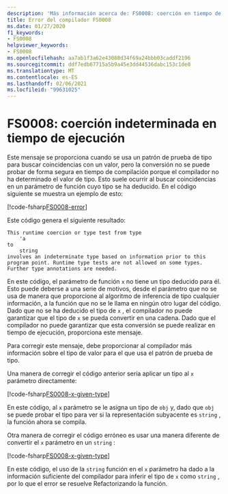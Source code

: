 ```yaml
---
description: 'Más información acerca de: FS0008: coerción en tiempo de ejecución indeterminada'
title: Error del compilador FS0008
ms.date: 01/27/2020
f1_keywords:
- FS0008
helpviewer_keywords:
- FS0008
ms.openlocfilehash: aa7ab1f3a62e43088d34f69a24bbb03caddf2196
ms.sourcegitcommit: ddf7edb67715a5b9a45e3dd44536dabc153c1de0
ms.translationtype: MT
ms.contentlocale: es-ES
ms.lasthandoff: 02/06/2021
ms.locfileid: "99631025"
---
```

# <a name="fs0008-indeterminate-runtime-coercion"></a>FS0008: coerción indeterminada en tiempo de ejecución

Este mensaje se proporciona cuando se usa un patrón de prueba de tipo para buscar coincidencias con un valor, pero la conversión no se puede probar de forma segura en tiempo de compilación porque el compilador no ha determinado el valor de tipo. Esto suele ocurrir al buscar coincidencias en un parámetro de función cuyo tipo se ha deducido.  En el código siguiente se muestra un ejemplo de esto:

[!code-fsharp[FS0008-error](~/samples/snippets/fsharp/compiler-messages/fs0008.fsx#L2-L5)]

Este código genera el siguiente resultado:

```text
This runtime coercion or type test from type
    'a
to
    string
involves an indeterminate type based on information prior to this program point. Runtime type tests are not allowed on some types. Further type annotations are needed.
```

En este código, el parámetro de función `x` no tiene un tipo deducido para él. Esto puede deberse a una serie de motivos, desde el parámetro que no se usa de manera que proporcione al algoritmo de inferencia de tipo cualquier información, a la función que no se le llama en ningún otro lugar del código.  Dado que no se ha deducido el tipo de `x` , el compilador no puede garantizar que el tipo de `x` se pueda convertir en una cadena.  Dado que el compilador no puede garantizar que esta conversión se puede realizar en tiempo de ejecución, proporciona este mensaje.

Para corregir este mensaje, debe proporcionar al compilador más información sobre el tipo de valor para el que usa el patrón de prueba de tipo.

Una manera de corregir el código anterior sería aplicar un tipo al `x` parámetro directamente:

[!code-fsharp[FS0008-x-given-type](~/samples/snippets/fsharp/compiler-messages/fs0008.fsx#L8-L11)]

En este código, al `x` parámetro se le asigna un tipo de `obj` y, dado que `obj` se puede probar el tipo para ver si la representación subyacente es `string` , la función ahora se compila.

Otra manera de corregir el código erróneo es usar una manera diferente de convertir el `x` parámetro en un `string` :

[!code-fsharp[FS0008-x-given-type](~/samples/snippets/fsharp/compiler-messages/fs0008.fsx#L14-L15)]

En este código, el uso de la `string` función en el `x` parámetro ha dado a la información suficiente del compilador para inferir el tipo de `x` como `string` , por lo que el error se resuelve Refactorizando la función.
